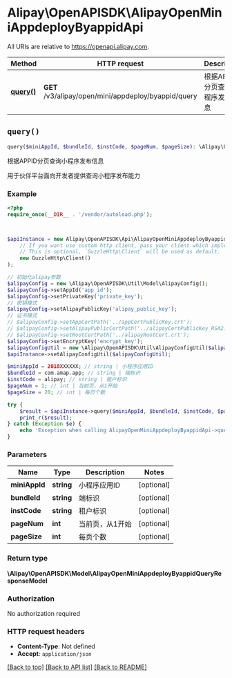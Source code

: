 # Alipay\OpenAPISDK\AlipayOpenMiniAppdeployByappidApi

All URIs are relative to https://openapi.alipay.com.

Method | HTTP request | Description
------------- | ------------- | -------------
[**query()**](AlipayOpenMiniAppdeployByappidApi.md#query) | **GET** /v3/alipay/open/mini/appdeploy/byappid/query | 根据APPID分页查询小程序发布信息


## `query()`

```php
query($miniAppId, $bundleId, $instCode, $pageNum, $pageSize): \Alipay\OpenAPISDK\Model\AlipayOpenMiniAppdeployByappidQueryResponseModel
```

根据APPID分页查询小程序发布信息

用于伙伴平台面向开发者提供查询小程序发布能力

### Example

```php
<?php
require_once(__DIR__ . '/vendor/autoload.php');



$apiInstance = new Alipay\OpenAPISDK\Api\AlipayOpenMiniAppdeployByappidApi(
    // If you want use custom http client, pass your client which implements `GuzzleHttp\ClientInterface`.
    // This is optional, `GuzzleHttp\Client` will be used as default.
    new GuzzleHttp\Client()
);

// 初始化alipay参数
$alipayConfig = new \Alipay\OpenAPISDK\Util\Model\AlipayConfig();
$alipayConfig->setAppId('app_id');
$alipayConfig->setPrivateKey('private_key');
// 密钥模式
$alipayConfig->setAlipayPublicKey('alipay_public_key');
// 证书模式
// $alipayConfig->setAppCertPath('../appCertPublicKey.crt');
// $alipayConfig->setAlipayPublicCertPath('../alipayCertPublicKey_RSA2.crt');
// $alipayConfig->setRootCertPath('../alipayRootCert.crt');
$alipayConfig->setEncryptKey('encrypt_key');
$alipayConfigUtil = new \Alipay\OpenAPISDK\Util\AlipayConfigUtil($alipayConfig);
$apiInstance->setAlipayConfigUtil($alipayConfigUtil);

$miniAppId = 2018XXXXXX; // string | 小程序应用ID
$bundleId = com.amap.app; // string | 端标识
$instCode = alipay; // string | 租户标识
$pageNum = 1; // int | 当前页，从1开始
$pageSize = 20; // int | 每页个数

try {
    $result = $apiInstance->query($miniAppId, $bundleId, $instCode, $pageNum, $pageSize);
    print_r($result);
} catch (Exception $e) {
    echo 'Exception when calling AlipayOpenMiniAppdeployByappidApi->query: ', $e->getMessage(), PHP_EOL;
}
```

### Parameters

Name | Type | Description  | Notes
------------- | ------------- | ------------- | -------------
 **miniAppId** | **string**| 小程序应用ID | [optional]
 **bundleId** | **string**| 端标识 | [optional]
 **instCode** | **string**| 租户标识 | [optional]
 **pageNum** | **int**| 当前页，从1开始 | [optional]
 **pageSize** | **int**| 每页个数 | [optional]

### Return type

**\Alipay\OpenAPISDK\Model\AlipayOpenMiniAppdeployByappidQueryResponseModel**

### Authorization

No authorization required

### HTTP request headers

- **Content-Type**: Not defined
- **Accept**: `application/json`

[[Back to top]](#) [[Back to API list]](../../README.md#api-endpoints)
[[Back to README]](../../README.md)
